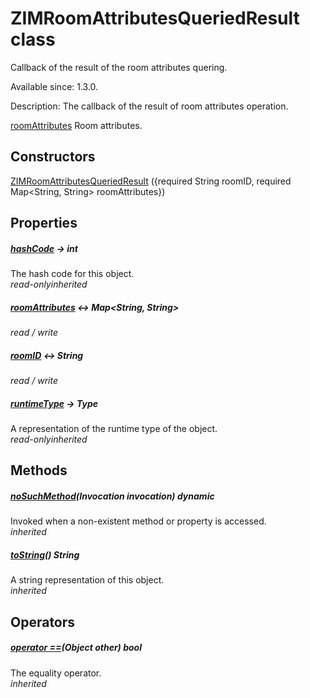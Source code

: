 


# ZIMRoomAttributesQueriedResult class









<p>Callback of the result of the room attributes quering.</p>
<p>Available since: 1.3.0.</p>
<p>Description: The callback of the result of room attributes operation.</p>
<p><a href="../zego_uikit_prebuilt_live_audio_room/ZIMRoomAttributesQueriedResult/roomAttributes.md">roomAttributes</a> Room attributes.</p>




## Constructors

[ZIMRoomAttributesQueriedResult](../zego_uikit_prebuilt_live_audio_room/ZIMRoomAttributesQueriedResult/ZIMRoomAttributesQueriedResult.md) ({required String roomID, required Map&lt;String, String> roomAttributes})

   


## Properties

##### [hashCode](../zego_uikit_prebuilt_live_audio_room/ZIMRoomAttributesQueriedResult/hashCode.md) &#8594; int



The hash code for this object.  
_<span class="feature">read-only</span><span class="feature">inherited</span>_



##### [roomAttributes](../zego_uikit_prebuilt_live_audio_room/ZIMRoomAttributesQueriedResult/roomAttributes.md) &#8596; Map&lt;String, String>



  
_<span class="feature">read / write</span>_



##### [roomID](../zego_uikit_prebuilt_live_audio_room/ZIMRoomAttributesQueriedResult/roomID.md) &#8596; String



  
_<span class="feature">read / write</span>_



##### [runtimeType](../zego_uikit_prebuilt_live_audio_room/ZIMRoomAttributesQueriedResult/runtimeType.md) &#8594; Type



A representation of the runtime type of the object.  
_<span class="feature">read-only</span><span class="feature">inherited</span>_





## Methods

##### [noSuchMethod](../zego_uikit_prebuilt_live_audio_room/ZIMRoomAttributesQueriedResult/noSuchMethod.md)(Invocation invocation) dynamic



Invoked when a non-existent method or property is accessed.  
_<span class="feature">inherited</span>_



##### [toString](../zego_uikit_prebuilt_live_audio_room/ZIMRoomAttributesQueriedResult/toString.md)() String



A string representation of this object.  
_<span class="feature">inherited</span>_





## Operators

##### [operator ==](../zego_uikit_prebuilt_live_audio_room/ZIMRoomAttributesQueriedResult/operator_equals.md)(Object other) bool



The equality operator.  
_<span class="feature">inherited</span>_















